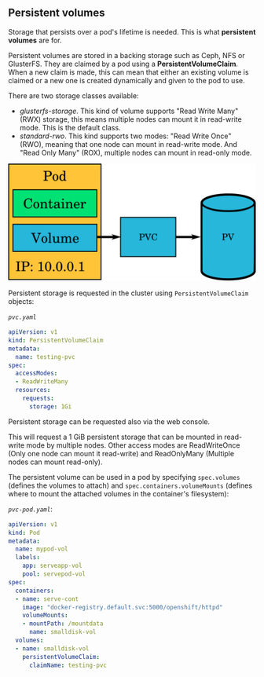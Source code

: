 
## Persistent volumes

Storage that persists over a pod's lifetime is needed. This is what **persistent volumes** are for.

Persistent volumes are stored in a backing storage such as Ceph, NFS or
GlusterFS. They are claimed by a pod using a **PersistentVolumeClaim**. When a
new claim is made, this can mean that either an existing volume is claimed or a
new one is created dynamically and given to the pod to use.

There are two storage classes available:

 * *glusterfs-storage*. This kind of volume supports "Read Write Many" (RWX) storage, this means multiple nodes can mount it in read-write mode. This is the default class.
 * *standard-rwo*. This kind supports two modes: "Read Write Once" (RWO), meaning that one node can mount in read-write mode. And "Read Only Many" (ROX), multiple nodes can mount in read-only mode.

![PersistentVolumeClaim](img/persistentvolumeclaim.png)


Persistent storage is requested in the cluster using `PersistentVolumeClaim` objects:

*`pvc.yaml`*

```yaml
apiVersion: v1
kind: PersistentVolumeClaim
metadata:
  name: testing-pvc
spec:
  accessModes:
  - ReadWriteMany
  resources:
    requests:
      storage: 1Gi
```

Persistent storage can be requested also via the web console.

This will request a 1 GiB persistent storage that can be mounted in read-write
mode by multiple nodes. Other access modes are ReadWriteOnce (Only one node can mount it read-write) and ReadOnlyMany (Multiple nodes can mount read-only).

The persistent volume can be used in a pod by specifying `spec.volumes`
(defines the volumes to attach) and `spec.containers.volumeMounts` (defines where
to mount the attached volumes in the container's filesystem):

*`pvc-pod.yaml`*:

```yaml
apiVersion: v1
kind: Pod
metadata:
  name: mypod-vol
  labels:
    app: serveapp-vol
    pool: servepod-vol
spec:
  containers:
  - name: serve-cont
    image: "docker-registry.default.svc:5000/openshift/httpd"
    volumeMounts:
    - mountPath: /mountdata
      name: smalldisk-vol
  volumes:
  - name: smalldisk-vol
    persistentVolumeClaim:
      claimName: testing-pvc
```
